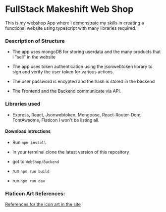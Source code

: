 # FullStack Makeshift Web Shop

This is my webshop App where I demonstrate my skills in creating a functional website
using typescript with many libraries required.

### Description of Structure

* The app uses mongoDB for storing userdata 
    and the many products that i "sell" in the website

* The app uses token authentication using the jsonwebtoken 
    library to sign and verify the user token for various actions.

* The user password is encypted and the hash is stored in the backend

* The Frontend and the Backend communicate via API.

### Libraries used

* Express, React, Jsonwebtoken, Mongoose, React-Router-Dom, FontAwsome, Flaticon I won't be listing all.


#### Download Intructions

* Run `npm install`

* In your terminal clone the latest version of this repository

* got to `WebShop/Backend`

* run `npm run build`

* run `npm run dev`


### Flaticon Art References:

[References for the icon art in the site](./Frontend/references.md)